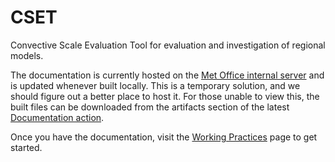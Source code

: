 # CSET

Convective Scale Evaluation Tool for evaluation and investigation of regional
models.

The documentation is currently hosted on the [Met Office internal
server](https://***REMOVED***/2022/CSET/docs/) and is updated whenever built
locally. This is a temporary solution, and we should figure out a better place
to host it. For those unable to view this, the built files can be downloaded
from the artifacts section of the latest [Documentation
action](https://github.com/MetOffice/CSET/actions/workflows/documentation.yml).

Once you have the documentation, visit the [Working
Practices](https://***REMOVED***/2022/CSET/docs/working-practices/#getting-started)
page to get started.
